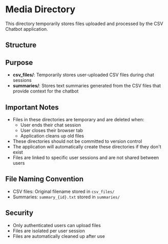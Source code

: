 # Media Directory

This directory temporarily stores files uploaded and processed by the CSV Chatbot application.

## Structure


## Purpose

- **csv_files/**: Temporarily stores user-uploaded CSV files during chat sessions
- **summaries/**: Stores text summaries generated from the CSV files that provide context for the chatbot

## Important Notes

- Files in these directories are temporary and are deleted when:
  - User ends their chat session
  - User closes their browser tab
  - Application cleans up old files
- These directories should not be committed to version control
- The application will automatically create these directories if they don't exist
- Files are linked to specific user sessions and are not shared between users

## File Naming Convention

- CSV files: Original filename stored in `csv_files/`
- Summaries: `summary_{id}.txt` stored in `summaries/`

## Security

- Only authenticated users can upload files
- Files are isolated per user session
- Files are automatically cleaned up after use